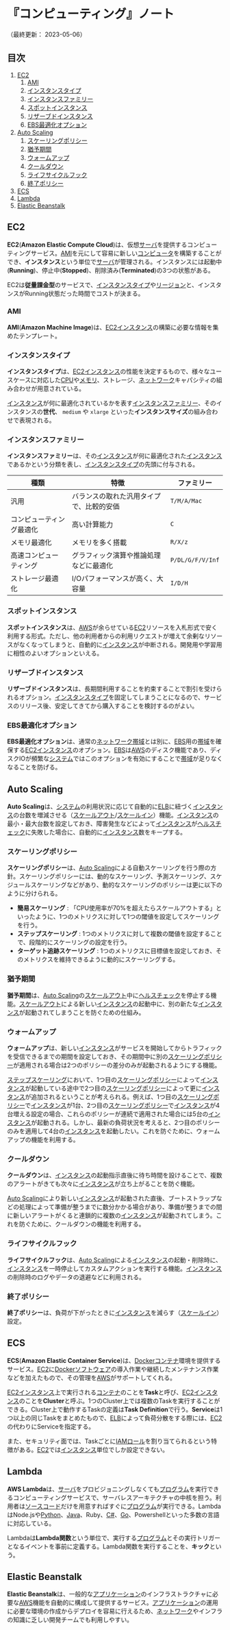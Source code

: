 # 『コンピューティング』ノート

（最終更新： 2023-05-06）


## 目次

1. [EC2](#ec2)
	1. [AMI](#ami)
	1. [インスタンスタイプ](#インスタンスタイプ)
	1. [インスタンスファミリー](#インスタンスファミリー)
	1. [スポットインスタンス](#スポットインスタンス)
	1. [リザーブドインスタンス](#リザーブドインスタンス)
	1. [EBS最適化オプション](#ebs最適化オプション)
1. [Auto Scaling](#auto-scaling)
	1. [スケーリングポリシー](#スケーリングポリシー)
	1. [猶予期間](#猶予期間)
	1. [ウォームアップ](#ウォームアップ)
	1. [クールダウン](#クールダウン)
	1. [ライフサイクルフック](#ライフサイクルフック)
	1. [終了ポリシー](#終了ポリシー)
1. [ECS](#ecs)
1. [Lambda](#lambda)
1. [Elastic Beanstalk](#elastic-beanstalk)


## EC2

**EC2**(**Amazon Elastic Compute Cloud**)は、仮想[サーバ](../../../../computer/_/chapters/computer.md#サーバ)を提供するコンピューティングサービス。[AMI](#ami)を元にして容易に新しい[コンピュータ](../../../../computer/_/chapters/computer.md#コンピュータ)を構築することができ、**インスタンス**という単位で[サーバ](../../../../computer/_/chapters/computer.md#サーバ)が管理される。インスタンスには起動中(**Running**)、停止中(**Stopped**)、削除済み(**Terminated**)の3つの状態がある。

EC2は**従量課金型**のサービスで、[インスタンスタイプ](#インスタンスタイプ)や[リージョン](./aws.md#リージョン)と、インスタンスがRunning状態だった時間でコストが決まる。

### AMI

**AMI**(**Amazon Machine Image**)は、[EC2インスタンス](#ec2)の構築に必要な情報を集めたテンプレート。

### インスタンスタイプ

**インスタンスタイプ**は、[EC2インスタンス](#ec2)の性能を決定するもので、様々なユースケースに対応した[CPU](../../../../computer/hardware/_/chapters/processor.md#cpu)や[メモリ](../../../../computer/hardware/_/chapters/memory.md#メモリ)、ストレージ、[ネットワーク](../../../_/chapters/network.md#ネットワーク)キャパシティの組み合わせが用意されている。

[インスタンス](#ec2)が何に最適化されているかを表す[インスタンスファミリー](#インスタンスファミリー)、そのインスタンスの**世代**、 `medium` や `xlarge` といった**インスタンスサイズ**の組み合わせで表現される。

### インスタンスファミリー

**インスタンスファミリー**は、その[インスタンス](#ec2)が何に最適化された[インスタンス](#ec2)であるかという分類を表し、[インスタンスタイプ](#インスタンスタイプ)の先頭に付与される。

| 種類                     | 特徴                                     | ファミリー       |
|--------------------------|------------------------------------------|------------------|
| 汎用                     | バランスの取れた汎用タイプで、比較的安価 | `T/M/A/Mac`      |
| コンピューティング最適化 | 高い計算能力                             | `C`              |
| メモリ最適化             | メモリを多く搭載                         | `R/X/z`          |
| 高速コンピューティング   | グラフィック演算や推論処理などに最適化   | `P/DL/G/F/V/Inf` |
| ストレージ最適化         | I/Oパフォーマンスが高く、大容量          | `I/D/H`          |

### スポットインスタンス

**スポットインスタンス**は、[AWS](./aws.md#aws)が余らせている[EC2](#ec2)リソースを入札形式で安く利用する形式。ただし、他の利用者からの利用リクエストが増えて余剰なリソースがなくなってしまうと、自動的に[インスタンス](#ec2)が中断される。開発用や学習用に相性のよいオプションといえる。

### リザーブドインスタンス

**リザーブドインスタンス**は、長期間利用することを約束することで割引を受けられるオプション。[インスタンスタイプ](#インスタンスタイプ)を固定してしまうことになるので、サービスのリリース後、安定してきてから購入することを検討するのがよい。

### EBS最適化オプション

**EBS最適化オプション**は、通常の[ネットワーク](../../../_/chapters/network.md#ネットワーク)[帯域](../../../_/chapters/network.md#帯域)とは別に、[EBS](./storage.md#ebs)用の[帯域](../../../_/chapters/network.md#帯域)を確保する[EC2インスタンス](#ec2)のオプション。[EBS](./storage.md#ebs)は[AWS](./aws.md#aws)のディスク機能であり、ディスクIOが頻繁な[システム](../../../../system/_/chapters/system.md#システム)ではこのオプションを有効にすることで[帯域](../../../_/chapters/network.md#帯域)が足りなくなることを防げる。


## Auto Scaling

**Auto Scaling**は、[システム](../../../../system/_/chapters/system.md#システム)の利用状況に応じて自動的に[ELB](./networking_and_content_delivery.md)に紐づく[インスタンス](#ec2)の台数を増減させる（[スケールアウト](../../../../system/_/chapters/system_performance_evaluation.md#スケールアウト)/[スケールイン](../../../../system/_/chapters/system_performance_evaluation.md#スケールイン)）機能。[インスタンス](#ec2)の最小・最大台数を設定しておき、障害発生などによって[インスタンス](#ec2)が[ヘルスチェック](../../../../system/_/chapters/reliability_design.md#ヘルスチェック)に失敗した場合に、自動的に[インスタンス](#ec2)数をキープする。

### スケーリングポリシー

**スケーリングポリシー**は、[Auto Scaling](#auto-scaling)による自動スケーリングを行う際の方針。スケーリングポリシーには、動的なスケーリング、予測スケーリング、スケジュールスケーリングなどがあり、動的なスケーリングのポリシーは更に以下のように分けられる。

- **簡易スケーリング** : 「CPU使用率が70%を超えたらスケールアウトする」といったように、1つのメトリクスに対して1つの閾値を設定してスケーリングを行う。
- **ステップスケーリング** : 1つのメトリクスに対して複数の閾値を設定することで、段階的にスケーリングの設定を行う。
- **ターゲット追跡スケーリング** : 1つのメトリクスに目標値を設定しておき、そのメトリクスを維持できるように動的にスケーリングする。

### 猶予期間

**猶予期間**は、[Auto Scaling](#auto-scaling)の[スケールアウト](../../../../system/_/chapters/system_performance_evaluation.md#スケールアウト)中に[ヘルスチェック](../../../../system/_/chapters/reliability_design.md#ヘルスチェック)を停止する機能。[スケールアウト](../../../../system/_/chapters/system_performance_evaluation.md#スケールアウト)による新しい[インスタンス](#ec2)の起動中に、別の新たな[インスタンス](#ec2)が起動されてしまうことを防ぐための仕組み。

### ウォームアップ

**ウォームアップ**は、新しい[インスタンス](#ec2)がサービスを開始してからトラフィックを受信できるまでの期間を設定しておき、その期間中に別の[スケーリングポリシー](#スケーリングポリシー)が適用される場合は2つのポリシーの差分のみが起動されるようにする機能。

[ステップスケーリング](#スケーリングポリシー)において、1つ目の[スケーリングポリシー](#スケーリングポリシー)によって[インスタンス](#ec2)が起動している途中で2つ目の[スケーリングポリシー](#スケーリングポリシー)によって更に[インスタンス](#インスタンス)が追加されるということが考えられる。例えば、1つ目の[スケーリングポリシー](#スケーリングポリシー)で[インスタンス](#ec2)が1台、2つ目の[スケーリングポリシー](#スケーリングポリシー)で[インスタンス](#ec2)が4台増える設定の場合、これらのポリシーが連続で適用された場合には5台の[インスタンス](#ec2)が起動される。しかし、最新の負荷状況を考えると、2つ目のポリシーのみを適用して4台の[インスタンス](#ec2)を起動したい。これを防ぐために、ウォームアップの機能を利用する。

### クールダウン

**クールダウン**は、[インスタンス](#ec2)の起動指示直後に待ち時間を設けることで、複数のアラートがきても次々に[インスタンス](#ec2)が立ち上がることを防ぐ機能。

[Auto Scaling](#auto-scaling)により新しい[インスタンス](#ec2)が起動された直後、ブートストラップなどの処理によって準備が整うまでに数分かかる場合があり、準備が整うまでの間に新しいアラートがくると連鎖的に複数の[インスタンス](#ec2)が起動されてしまう。これを防ぐために、クールダウンの機能を利用する。

### ライフサイクルフック

**ライフサイクルフック**は、[Auto Scaling](#auto-scaling)による[インスタンス](#ec2)の起動・削除時に、[インスタンス](#ec2)を一時停止してカスタムアクションを実行する機能。[インスタンス](#ec2)の削除時のログやデータの退避などに利用される。

### 終了ポリシー

**終了ポリシー**は、負荷が下がったときに[インスタンス](#ec2)を減らす（[スケールイン](../../../../system/_/chapters/system_performance_evaluation.md#スケールイン)）設定。


## ECS

**ECS**(**Amazon Elastic Container Service**)は、[Docker](../../../../development/docker/_/chapters/docker.md#docker)[コンテナ](../../../../development/docker/_/chapters/container.md#コンテナ)環境を提供するサービス。[EC2](#ec2)に[Docker](../../../../development/docker/_/chapters/docker.md#docker)[ソフトウェア](../../../../computer/software/_/chapters/software.md#ソフトウェア)の導入作業や継続したメンテナンス作業などを加えたもので、その管理を[AWS](./aws.md#aws)がサポートしてくれる。

[EC2インスタンス](#ec2)上で実行される[コンテナ](../../../../development/docker/_/chapters/container.md#コンテナ)のことを**Task**と呼び、[EC2インスタンス](#ec2)のことを**Cluster**と呼ぶ。1つのCluster上では複数のTaskを実行することができる。Cluster上で動作するTaskの定義は**Task Definition**で行う。**Service**は1つ以上の同じTaskをまとめたもので、[ELB](./networking_and_content_delivery.md#elb)によって負荷分散をする際には、[EC2](#ec2)の代わりにServiceを指定する。

また、セキュリティ面では、Taskごとに[IAMロール](./security_and_identity.md#iamロール)を割り当てられるという特徴がある。[EC2](#ec2)では[インスタンス](#ec2)単位でしか設定できない。


## Lambda

**AWS Lambda**は、[サーバ](../../../../computer/_/chapters/computer.md#サーバ)をプロビジョニングしなくても[プログラム](../../../../programming/_/chapters/programming.md#プログラム)を実行できるコンピューティングサービスで、サーバレスアーキテクチャの中核を担う。利用者は[ソースコード](../../../../programming/_/chapters/programming.md#ソースコード)だけを用意すればすぐに[プログラム](../../../../programming/_/chapters/programming.md#プログラム)が実行できる。LambdaはNode.jsや[Python](../../../../programming/_/chapters/programming_language.md#python)、[Java](../../../../programming/_/chapters/programming_language.md#java)、Ruby、[C#](../../../../programming/_/chapters/programming_language.md#c-1)、[Go](../../../../programming/_/chapters/programming_language.md#go)、Powershellといった多数の言語に対応している。

Lambdaは**Lambda関数**という単位で、実行する[プログラム](../../../../programming/_/chapters/programming.md#プログラム)とその実行トリガーとなるイベントを事前に定義する。Lambda関数を実行することを、**キック**という。


## Elastic Beanstalk

**Elastic Beanstalk**は、一般的な[アプリケーション](../../../../computer/software/_/chapters/software.md#応用ソフトウェア)のインフラストラクチャに必要な[AWS](./aws.md#aws)機能を自動的に構成して提供するサービス。[アプリケーション](../../../../computer/software/_/chapters/software.md#応用ソフトウェア)の運用に必要な環境の作成からデプロイを容易に行えるため、[ネットワーク](../../../_/chapters/network.md#ネットワーク)やインフラの知識に乏しい開発チームでも利用しやすい。
